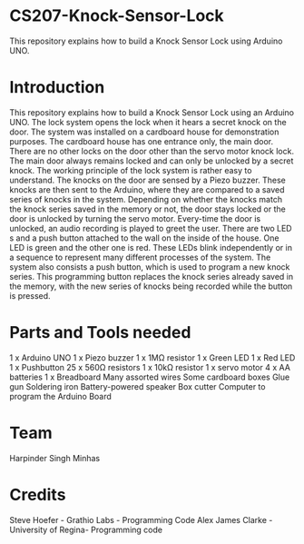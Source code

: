 # CS207-Knock-Sensor-Lock
This repository explains how to build a Knock Sensor Lock using Arduino UNO.

# Introduction

This repository explains how to build a Knock Sensor Lock using an Arduino UNO. The lock system opens the lock when it hears a secret knock on the door. The system was installed on a cardboard house for demonstration purposes. The cardboard house has one entrance only, the main door. There are no other locks on the door other than the servo motor knock lock. The main door always remains locked and can only be unlocked by a secret knock. 
The working principle of the lock system is rather easy to understand. The knocks on the door are sensed by a Piezo buzzer. These knocks are then sent to the Arduino, where they are compared to a saved series of knocks in the system. Depending on whether the knocks match the knock series saved in the memory or not, the door stays locked or the door is unlocked by turning the servo motor. Every-time the door is unlocked, an audio recording is played to greet the user. 
There are two LED s and a push button attached to the wall on the inside of the house. One LED is green and the other one is red. These LEDs blink independently or in a sequence to represent many different processes of the system. The system also consists a push button, which is used to program a new knock series. This programming button replaces the knock series already saved in the memory, with the new series of knocks being recorded while the button is pressed.

# Parts and Tools needed
1 x Arduino UNO
1 x Piezo buzzer
1 x 1MΩ resistor
1 x Green LED
1 x Red LED
1 x Pushbutton
25 x 560Ω resistors
1 x 10kΩ resistor
1 x servo motor
4 x AA batteries
1 x Breadboard
Many assorted wires
Some cardboard boxes
Glue gun
Soldering iron
Battery-powered speaker
Box cutter
Computer to program the Arduino Board

# Team
Harpinder Singh Minhas

# Credits
Steve Hoefer - Grathio Labs - Programming Code
Alex James Clarke - University of Regina- Programming code
